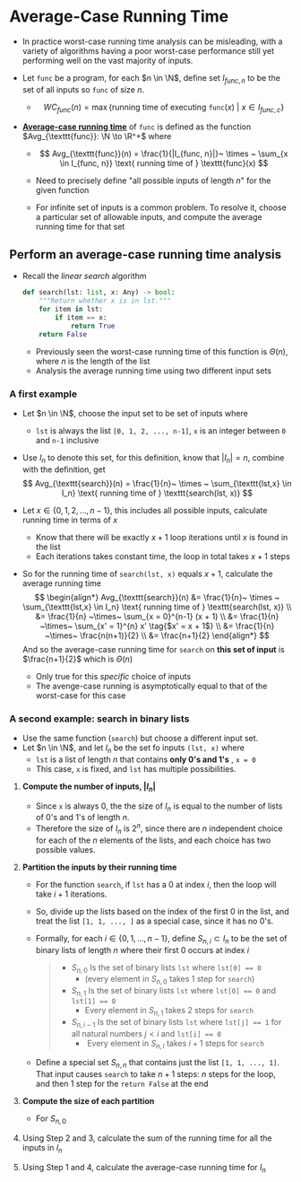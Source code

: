 # Average-Case Running Time

- In practice worst-case running time analysis can be misleading, with a variety of algorithms having a poor worst-case performance still yet performing well on the vast majority of inputs. 

- Let `func` be a program, for each $n \in \N$, define set $I_{func, n}$ to be the set of all inputs so `func` of size $n$.

  - $$
    WC_{func}(n) = \max \{\text{running time of executing } \texttt{func}(x)~
    |~ x \in I_{func, c} \}
    $$

- **<u>Average-case running time</u>** of `func` is defined as the function $Avg_{\texttt{func}}:  \N \to \R^+$ where

  - $$
    Avg_{\texttt{func}}(n) = \frac{1}{|I_{func, n}|}~ \times ~
    \sum_{x \in I_{func, n}} \text{ running time of } \texttt{func}(x)
    $$

  - Need to precisely define "all possible inputs of length $n$" for the given function
  - For infinite set of inputs is a common problem. To resolve it, choose a particular set of allowable inputs, and compute the average running time for that set

## Perform an average-case running time analysis

- Recall the *linear search* algorithm

  ```python
  def search(lst: list, x: Any) -> bool:
      """Return whether x is in lst."""
      for item in lst:
          if item == x:
              return True
      return False
  
  ```

  - Previously seen the worst-case running time of this function is $\Theta(n)$, where $n$ is the length of the list
  - Analysis the average running time using two different input sets

### A first example

- Let $n \in \N$, choose the input set to be set of inputs where

  - `lst` is always the list `[0, 1, 2, ..., n-1]`, `x` is an integer between `0` and `n-1` inclusive

- Use $I_n$ to denote this set, for this definition, know that $|I_n| = n$, combine with the definition, get
  $$
  Avg_{\texttt{search}}(n) = \frac{1}{n}~ \times ~
  \sum_{\texttt{lst,x} \in I_n} \text{ running time of } \texttt{search(lst, x)}
  $$

- Let $x \in \{0, 1, 2, ..., n-1 \}$, this includes all possible inputs, calculate running time in terms of $x$

  - Know that there will be exactly $x+1$ loop iterations until $x$ is found in the list
  - Each iterations takes constant time, the loop in total takes $x + 1$ steps

- So for the running time of `search(lst, x)` equals $x + 1$, calculate the average running time
  $$
  \begin{align*}
  Avg_{\texttt{search}}(n) &= \frac{1}{n}~ \times ~
  \sum_{\texttt{lst,x} \in I_n} \text{ running time of } \texttt{search(lst, x)} \\
  &= \frac{1}{n} ~\times~ \sum_{x = 0}^{n-1} (x + 1) \\
  &= \frac{1}{n} ~\times~ \sum_{x' = 1}^{n} x' \tag{$x' = x + 1$} \\
  &= \frac{1}{n} ~\times~ \frac{n(n+1)}{2} \\
  &= \frac{n+1}{2}
  \end{align*}
  $$
  And so the average-case running time for `search` on **this set of input** is $\frac{n+1}{2}$ which is $\Theta(n)$

  - Only true for this *specific* choice of inputs
  - The avenge-case running is asymptotically equal to that of the worst-case for this case

### A second example: search in binary lists

- Use the same function (`search`) but choose a different input set.
- Let $n \in \N$, and let $I_n$ be the set fo inputs `(lst, x)` where
  - `lst` is a list of length $n$ that contains **only $0$'s and $1$'s** , `x = 0`
  - This case, `x` is fixed, and `lst` has multiple possibilities. 

1. **Compute the number of inputs, $|I_n|$**

   - Since `x` is always $0$, the the size of $I_n$ is equal to the number of lists of $0$'s and $1$'s of length $n$.
   - Therefore the size of $I_n$ is $2^n$, since there are $n$ independent choice for each of the $n$ elements of the lists, and each choice has two possible values.

2. **Partition the inputs by their running time**

   - For the function `search`, if `lst` has a $0$ at index $i$, then the loop will take $i + 1$ iterations. 

   - So, divide up the lists based on the index of the first $0$ in the list, and treat the list `[1, 1, ..., ]` as a special case, since it has no $0$'s.

   - Formally, for each $i \in \{0, 1, ..., n-1 \}$, define $S_{n, i} \subset I_n$ to be the set of binary lists of length $n$ where their first $0$ occurs at index $i$ 

     > - $S_{n, 0}$ Is the set of binary lists `lst` where `lst[0] == 0` 
     >   - (every element in $S_{n, 0}$ takes 1 step for `search`)
     > - $S_{n, 1}$ Is the set of binary lists `lst` where `lst[0] == 0`  and `lst[1] == 0`
     >   - Every element in $S_{n, 1}$ takes 2 steps for `search`
     > - $S_{n, i-1}$ Is the set of binary lists `lst` where `lst[j] == 1`  for all natural numbers $j<i$ and `lst[i] == 0`
     >   - ​	Every element in $S_{n, i}$ takes $i + 1$ steps for `search`

   - Define a special set $S_{n, n}$ that contains just the list `[1, 1, ..., 1]`. That input causes `search` to take $n+1$ steps: $n$ steps for the loop, and then 1 step for the `return False` at the end 

3. **Compute the size of each partition**

   - For $S_{n, 0}$

4. Using Step 2 and 3, calculate the sum of the running time for all the inputs in $I_n$

5. Using Step 1 and 4, calculate the average-case running time for $I_n$

